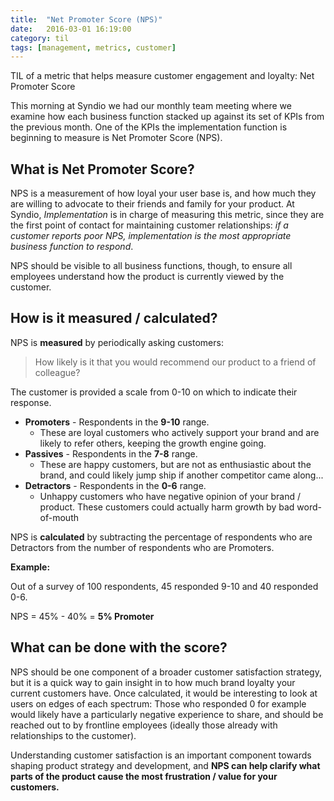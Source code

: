 ```yaml
---
title:  "Net Promoter Score (NPS)"
date:   2016-03-01 16:19:00
category: til
tags: [management, metrics, customer]
---
```


TIL of a metric that helps measure customer engagement and loyalty: Net Promoter Score

This morning at Syndio we had our monthly team meeting where we examine how each business function stacked up against its set of KPIs from the previous month. One of the KPIs the implementation function is beginning to measure is Net Promoter Score (NPS).

## What is Net Promoter Score?

NPS is a measurement of how loyal your user base is, and how much they are willing to advocate to their friends and family for your product. At Syndio, *Implementation* is in charge of measuring this metric, since they are the first point of contact for maintaining customer relationships: *if a customer reports poor NPS, implementation is the most appropriate business function to respond*.

NPS should be visible to all business functions, though, to ensure all employees understand how the product is currently viewed by the customer.

## How is it measured / calculated?

NPS is __measured__ by periodically asking customers:

>  How likely is it that you would recommend our product to a friend of colleague?

The customer is provided a scale from 0-10 on which to indicate their response.

 - __Promoters__ - Respondents in the __9-10__ range.
   - These are loyal customers who actively support your brand and are likely to refer others, keeping the growth engine going.
 - __Passives__ - Respondents in the __7-8__ range.
   - These are happy customers, but are not as enthusiastic about the brand, and could likely jump ship if another competitor came along...
 - __Detractors__ - Respondents in the __0-6__ range.
   - Unhappy customers who have negative opinion of your brand / product. These customers could actually harm growth by bad word-of-mouth

NPS is __calculated__ by subtracting the percentage of respondents who are Detractors from the number of respondents who are Promoters.

__Example:__

Out of a survey of 100 respondents, 45 responded 9-10 and 40 responded 0-6.

NPS = 45% - 40% = __5% Promoter__


## What can be done with the score?

NPS should be one component of a broader customer satisfaction strategy, but it is a quick way to gain insight in to how much brand loyalty your current customers have. Once calculated, it would be interesting to look at users on edges of each spectrum: Those who responded 0 for example would likely have a particularly negative experience to share, and should be reached out to by frontline employees (ideally those already with relationships to the customer).

Understanding customer satisfaction is an important component towards shaping product strategy and development, and __NPS can help clarify what parts of the product cause the most frustration / value for your customers.__
